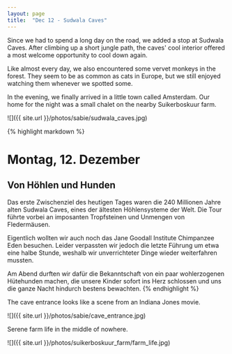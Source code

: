 ```yaml
---
layout: page
title:  "Dec 12 - Sudwala Caves"
---
```


Since we had to spend a long day on the road, we added a stop at Sudwala Caves. After climbing up a short jungle path, the caves' cool interior offered a most welcome opportunity to cool down again.

Like almost every day, we also encountered some vervet monkeys in the forest. They seem to be as common as cats in Europe, but we still enjoyed watching them whenever we spotted some.

In the evening, we finally arrived in a little town called Amsterdam. Our home for the night was a small chalet on the nearby Suikerboskuur farm.

![]({{ site.url }}/photos/sabie/sudwala_caves.jpg)

{% highlight markdown %}
# Montag, 12. Dezember
## Von Höhlen und Hunden

Das erste Zwischenziel des heutigen Tages waren die 240 Millionen Jahre alten Sudwala Caves, eines der ältesten Höhlensysteme der Welt. Die Tour führte vorbei an imposanten Tropfsteinen und Unmengen von Fledermäusen.

Eigentlich wollten wir auch noch das Jane Goodall Institute Chimpanzee Eden besuchen. Leider verpassten wir jedoch die letzte Führung um etwa eine halbe Stunde, weshalb wir unverrichteter Dinge wieder weiterfahren mussten.

Am Abend durften wir dafür die Bekanntschaft von ein paar wohlerzogenen Hütehunden machen, die unsere Kinder sofort ins Herz schlossen und uns die ganze Nacht hindurch bestens bewachten.
{% endhighlight %}

The cave entrance looks like a scene from an Indiana Jones movie.

![]({{ site.url }}/photos/sabie/cave_entrance.jpg)

Serene farm life in the middle of nowhere.

![]({{ site.url }}/photos/suikerboskuur_farm/farm_life.jpg)
